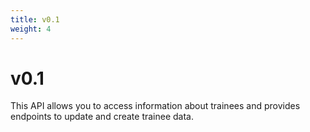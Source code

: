 ```yaml
---
title: v0.1
weight: 4
---
```


# v0.1

This API allows you to access information about trainees and provides endpoints to update and create trainee data.
